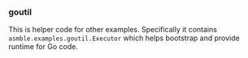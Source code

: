 ### goutil

This is helper code for other examples. Specifically it contains `asmble.examples.goutil.Executor` which helps bootstrap
and provide runtime for Go code.
